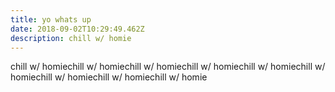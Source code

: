 ```yaml
---
title: yo whats up
date: 2018-09-02T10:29:49.462Z
description: chill w/ homie
---
```

chill w/ homiechill w/ homiechill w/ homiechill w/ homiechill w/ homiechill w/ homiechill w/ homiechill w/ homiechill w/ homie
